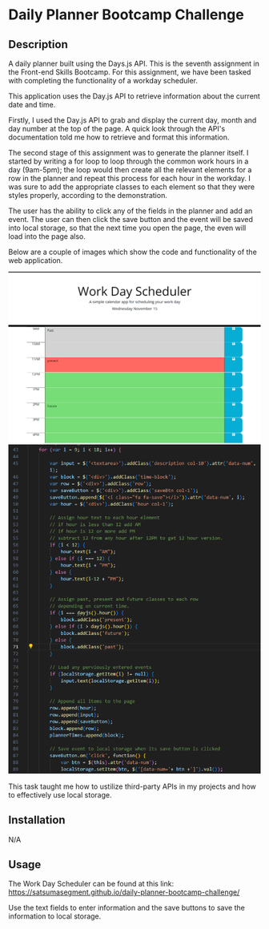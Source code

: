 # Daily Planner Bootcamp Challenge

## Description

A daily planner built using the Days.js API. This is the seventh assignment in the Front-end Skills Bootcamp. For this assignment, we have been tasked with completing the functionality of a workday scheduler.

This application uses the Day.js API to retrieve information about the current date and time. 

Firstly, I used the Day.js API to grab and display the current day, month and day number at the top of the page. A quick look through the API's documentation told me how to retrieve and format this information.

The second stage of this assignment was to generate the planner itself. I started by writing a for loop to loop through the common work hours in a day (9am-5pm); the loop would then create all the relevant elements for a row in the planner and repeat this process for each hour in the workday. I was sure to add the appropriate classes to each element so that they were styles properly, according to the demonstration.

The user has the ability to click any of the fields in the planner and add an event. The user can then click the save button and the event will be saved into local storage, so that the next time you open the page, the even will load into the page also.

Below are a couple of images which show the code and functionality of the web application.

![workday planner application](assets/images/planner.png)
![code for workday planner](assets/images/planner-code.png)

This task taught me how to ustilize third-party APIs in my projects and how to effectively use local storage.

## Installation

N/A

## Usage

The Work Day Scheduler can be found at this link: https://satsumasegment.github.io/daily-planner-bootcamp-challenge/

Use the text fields to enter information and the save buttons to save the information to local storage.